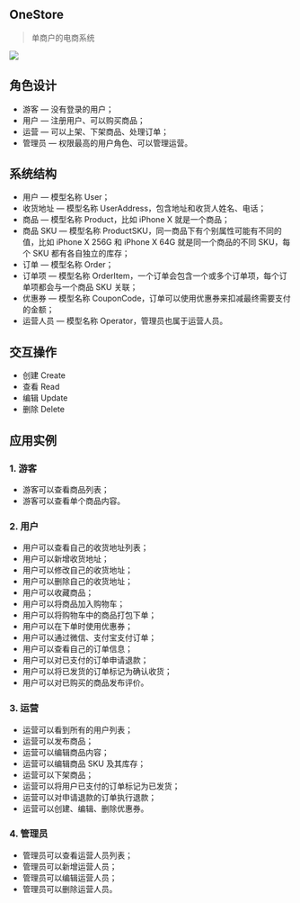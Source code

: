 

## OneStore

>单商户的电商系统

![](https://docs.onestore.iolab.top/_media/index.png)


## 角色设计


- 游客 — 没有登录的用户；
- 用户 — 注册用户、可以购买商品；
- 运营 — 可以上架、下架商品、处理订单；
- 管理员 — 权限最高的用户角色、可以管理运营。

## 系统结构
- 用户 — 模型名称 User；
- 收货地址 — 模型名称 UserAddress，包含地址和收货人姓名、电话；
- 商品 — 模型名称 Product，比如 iPhone X 就是一个商品；
- 商品 SKU — 模型名称 ProductSKU，同一商品下有个别属性可能有不同的值，比如 iPhone X 256G 和 iPhone X 64G 就是同一个商品的不同 SKU，每个 SKU 都有各自独立的库存；
- 订单 — 模型名称 Order；
- 订单项 — 模型名称 OrderItem，一个订单会包含一个或多个订单项，每个订单项都会与一个商品 SKU 关联；
- 优惠券 — 模型名称 CouponCode，订单可以使用优惠券来扣减最终需要支付的金额；
- 运营人员 — 模型名称 Operator，管理员也属于运营人员。

## 交互操作
- 创建 Create
- 查看 Read
- 编辑 Update
- 删除 Delete

## 应用实例

### 1. 游客

- 游客可以查看商品列表；
- 游客可以查看单个商品内容。

### 2. 用户

- 用户可以查看自己的收货地址列表；
- 用户可以新增收货地址；
- 用户可以修改自己的收货地址；
- 用户可以删除自己的收货地址；
- 用户可以收藏商品；
- 用户可以将商品加入购物车；
- 用户可以将购物车中的商品打包下单；
- 用户可以在下单时使用优惠券；
- 用户可以通过微信、支付宝支付订单；
- 用户可以查看自己的订单信息；
- 用户可以对已支付的订单申请退款；
- 用户可以将已发货的订单标记为确认收货；
- 用户可以对已购买的商品发布评价。

### 3. 运营

- 运营可以看到所有的用户列表；
- 运营可以发布商品；
- 运营可以编辑商品内容；
- 运营可以编辑商品 SKU 及其库存；
- 运营可以下架商品；
- 运营可以将用户已支付的订单标记为已发货；
- 运营可以对申请退款的订单执行退款；
- 运营可以创建、编辑、删除优惠券。

### 4. 管理员

- 管理员可以查看运营人员列表；
- 管理员可以新增运营人员；
- 管理员可以编辑运营人员；
- 管理员可以删除运营人员。

